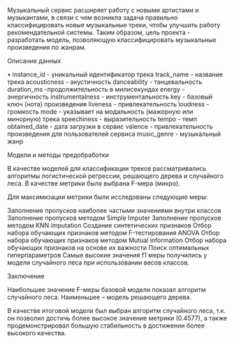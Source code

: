 ﻿Музыкальный сервис расширяет работу с новыми артистами и музыкантами, в связи с чем возникла задача правильно классифицировать новые музыкальные треки, чтобы улучшить работу рекомендательной системы. Таким образом, цель проекта - разработать модель, позволяющую классифицировать музыкальные произведения по жанрам.

Описание данных

• instance_id - уникальный идентификатор трека
track_name - название трека
acousticness - акустичность
danceability - танцевальность
duration_ms -продолжительность в милисекундах
energy - энергичность
instrumentalness - инструментальность
key - базовый ключ (нота) произведения
liveness - привлекательность
loudness - громкость
mode - указывает на модальность (мажорную или минорную) трека
speechiness - выразительность
tempo - темп
obtained_date - дата загрузки в сервис
valence - привлекательность произведения для пользователей сервиса
music_genre - музыкальный жанр

Модели и методы предобработки

В качестве моделей для классификации треков рассматривались алгоритмы логистической регрессии, решающего дерева и случайного леса. В качестве метрики была выбрана F-мера (микро).

Для максимизации метрики были исследованы следующие меры:

Заполнение пропусков наиболее частыми значениями внутри классов
Заполнение пропусков методом Simple Imputer
Заполнение пропусков методом KNN imputation
Создание синтетических признаков
Отбор набора обучающих признаков методом F-тестирования ANOVA
Отбор набора обучающих признаков методом Mutual information
Отбор набора обучающих признаков на основе их важности
Поиск оптимальных гиперпараметров
Самые высокие значения f1 меры получились у модели случайного леса при использовании весов классов. 

Заключение

Наибольшее значение F-меры базовой модели показал алгоритм случайного леса. Наименьшее – модель решающего дерева. 

В качестве итоговой модели был выбран алгоритм случайного леса, т.к. он позволил достичь более высокое значение метрики (0.4577), а также продемонстрировал большую стабильность в достижении более высокого качества.


